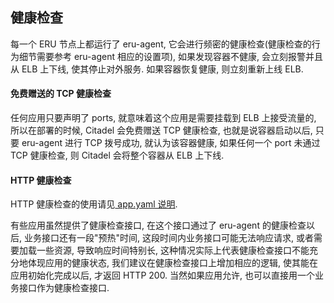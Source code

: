 ## 健康检查

每一个 ERU 节点上都运行了 eru-agent, 它会进行频密的健康检查(健康检查的行为细节需要参考 eru-agent 相应的设置项), 如果发现容器不健康, 会立刻报警并且从 ELB 上下线, 使其停止对外服务. 如果容器恢复健康, 则立刻重新上线 ELB.

#### 免费赠送的 TCP 健康检查

任何应用只要声明了 ports, 就意味着这个应用是需要挂载到 ELB 上接受流量的, 所以在部署的时候, Citadel 会免费赠送 TCP 健康检查, 也就是说容器启动以后, 只要 eru-agent 进行 TCP 拨号成功, 就认为该容器健康, 如果任何一个 port 未通过 TCP 健康检查, 则 Citadel 会将整个容器从 ELB 上下线.

#### HTTP 健康检查

HTTP 健康检查的使用请见[ app.yaml 说明](docs/user-docs/specs.md#卧槽好长啊快解释一下).

有些应用虽然提供了健康检查接口, 在这个接口通过了 eru-agent 的健康检查以后, 业务接口还有一段"预热"时间, 这段时间内业务接口可能无法响应请求, 或者需要加载一些资源, 导致响应时间特别长, 这种情况实际上代表健康检查接口不能充分地体现应用的健康状态, 我们建议在健康检查接口上增加相应的逻辑, 使其能在应用初始化完成以后, 才返回 HTTP 200. 当然如果应用允许, 也可以直接用一个业务接口作为健康检查接口.
